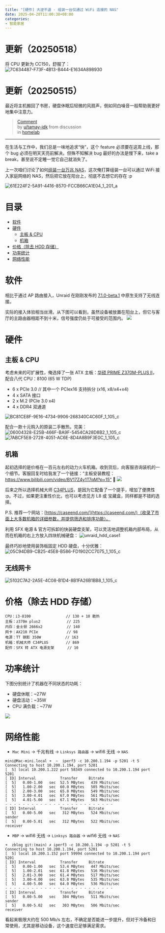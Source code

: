 ```yaml
---
title: "[硬件] 大逆不道 - 组装一台仅通过 WiFi 连接的 NAS"
date: 2025-04-28T11:00:38+08:00
categories:
- 智能家居
---
```


# 更新（20250518）
将 CPU 更新为 CC150，舒服了：
![7C634487-F73F-4B13-B444-E1634A898930](/images/blog/global/7C634487-F73F-4B13-B444-E1634A898930.jpeg)

# 更新（20250515）
最近将主机搬回了书房，硬盘休眠后轻微的风扇声，倒如同白噪音一般帮助我更好地集中注意力。

<blockquote class="reddit-embed-bq" data-embed-showtitle="true" data-embed-theme="dark" data-embed-created="2025-05-15T01:58:47Z">
<a href="https://www.reddit.com/r/homelab/comments/1glafbg/comment/lvstz6d/">Comment</a><br> by
<a href="https://www.reddit.com/user/tamay-idk/">u/tamay-idk</a> from discussion
<a href="https://www.reddit.com/r/homelab/comments/1glafbg/does_the_noise_of_your_servers_not_bother_you/"></a><br> in
<a href="https://www.reddit.com/r/homelab/">homelab</a>
</blockquote>
<script async src="https://embed.reddit.com/widgets.js" charset="UTF-8"></script>


---

在生活与工作中，我们总是一味地追求“快”，这个 feature 必须要在这周上线，那个 bug 必须在明天天亮前解决。但殊不知解决 bug 最好的办法是慢下来，take a break，甚至说不定睡一觉它自己就消失了。

上一次咱们讨论了如何[组装一台万兆 NAS](/blog/20241228/synology_to_unraid/)，这次俺打算组装一台可以通过 WiFi 接入家庭网络的 NAS，然后把它放在阳台上，彻底不去想它的存在 :p

![61E224F2-5A91-4416-8570-FCCB66CA1E04_1_201_a](/images/blog/global/61E224F2-5A91-4416-8570-FCCB66CA1E04_1_201_a.jpeg)

# 目录
- [软件](#软件)
- [硬件](#硬件)
  - [主板 & CPU](#主板cpu)
  - [机箱](#机箱)
- [价格（除去 HDD 存储）](#价格（除去hdd存储）)
- [功率统计](#功率统计)
- [网络性能](#网络性能)


# 软件
相比于通过 AP 路由接入，Unraid 在刚刚发布的 [7.1.0-beta.1](https://docs.unraid.net/unraid-os/release-notes/7.1.0/) 中原生支持了无线连接。

实际的接入体验相当丝滑。从下图可以看到，虽然设备被放置在阳台上，但它与客厅的主路由器相距不到十米，信号强度仍处于可接受的范围内。
![](/images/blog/global/17458026356328.jpg)


# 硬件

## 主板 & CPU 
考虑未来的可扩展性，俺选择了一张 ATX 主板：[华硕 PRIME Z370M-PLUS II](https://www.asus.com.cn/motherboards-components/motherboards/prime/prime-z370m-plus-ii/)，配合八代 CPU：8100 (65 W TDP)

- 6 x PCIe 3.0 // 其中一个 PCIex16 支持拆分 (x16, x8/x4+x4)
- 4 x SATA 接口
- 2 x M.2 (PCIe 3.0 x4)
- 4 x DDR4 双通道

![BC81CE8F-9E16-4734-9906-268340C4C60F_1_105_c](/images/blog/global/BC81CE8F-9E16-4734-9906-268340C4C60F_1_105_c.jpeg)

配合一款十元购入的原装二手散热，完美：
![06004328-E25B-466F-BA9F-5454CA28D8B2_1_105_c](/images/blog/global/06004328-E25B-466F-BA9F-5454CA28D8B2_1_105_c.jpeg)
![7ABCF5E8-2728-4051-AC6E-8D4A8B9F3E0C_1_105_c](/images/blog/global/7ABCF5E8-2728-4051-AC6E-8D4A8B9F3E0C_1_105_c.jpeg)

## 机箱
起初选择的是价格在一百元左右的动力火车机箱。收到货后，向客服咨询装机的一个细节。客服回复时给我发了一个链接：“主板安装教程：https://www.bilibili.com/video/BV17Z4y1T7qM?p=15” 🤡
![](/images/blog/global/17458126396122.jpg)

后来之所以选择机械大师 [C34PLUS](https://caseend.com/data/mechanic-master/mechanic-master-c34plus)，是因为它配备了一个提手，增加了便携性 :p。不过，如果更注重性价比，也可以考虑见方 L8 或 宝藏盒，同样都是不错的选择。

P.S. 推荐一个网站：[https://caseend.com/](https://caseend.com/)（收录了市面上大多数机箱的详细参数，并提供筛选和排序功能）。

利用 SFX 电源 & 官方可拆卸的快装硬盘支架，可以灵活地调整机箱内部布局，从而在机箱的右上方放入四块机械硬盘：
![unraid_hdd_case1](/images/blog/global/unraid_hdd_case1.png)

最终巧妙地使用装饰板固定 HDD 硬盘，十分优雅：
![05C94DB9-CB25-45E8-B586-FD1902CC7075_1_105_c](/images/blog/global/05C94DB9-CB25-45E8-B586-FD1902CC7075_1_105_c.jpeg)

## 无线网卡
![5102C7A2-2A5E-4C08-B1D4-8B1FA26B1BB8_1_105_c](/images/blog/global/5102C7A2-2A5E-4C08-B1D4-8B1FA26B1BB8_1_105_c.jpeg)

# 价格（除去 HDD 存储）
```
CPU：i3-8100                // 130 + 10 散热
主板：z370m plus2            // 225
内存：金士顿 2666x2           // 140
网卡：AX210 PCIe             // 98
电源：TT 钢影 350W           // 163
机箱：机械大师 C34PLUS        // 869
配件：SFX 转 ATX 电源支架      // 10
```

# 功率统计
下图分别统计了机器在不同状态的功耗：
- 硬盘休眠：~27W
- 硬盘活动：~35W
- CPU 满负载：~77W

![](/images/blog/global/17458046221843.jpg)

# 网络性能

- `Mac Mini` -> 千兆有线 -> `Linksys 路由器` -> wifi6 无线 -> `NAS`
```
mini@Mac-mini.local ➜  ~  iperf3 -c 10.200.1.194 -p 5201 -t 5
Connecting to host 10.200.1.194, port 5201
[  5] local 10.200.1.222 port 58349 connected to 10.200.1.194 port 5201
[ ID] Interval           Transfer     Bitrate
[  5]   0.00-1.00   sec  52.5 MBytes   439 Mbits/sec
[  5]   1.00-2.00   sec  60.0 MBytes   505 Mbits/sec
[  5]   2.00-3.00   sec  65.8 MBytes   549 Mbits/sec
[  5]   3.00-4.01   sec  67.0 MBytes   561 Mbits/sec
[  5]   4.01-5.00   sec  67.1 MBytes   563 Mbits/sec
- - - - - - - - - - - - - - - - - - - - - - - - -
[ ID] Interval           Transfer     Bitrate
[  5]   0.00-5.00   sec   312 MBytes   524 Mbits/sec                  sender
[  5]   0.00-5.01   sec   312 MBytes   522 Mbits/sec                  receiver
```

- `MBP` -> wifi6 无线 -> `Linksys 路由器` -> wifi6 无线 -> `NAS`
```
➜  zblog git:(main) ✗ iperf3 -c 10.200.1.194 -p 5201 -t 5
Connecting to host 10.200.1.194, port 5201
[  5] local 10.200.1.152 port 59994 connected to 10.200.1.194 port 5201
[ ID] Interval           Transfer     Bitrate
[  5]   0.00-1.00   sec  53.4 MBytes   447 Mbits/sec
[  5]   1.00-2.01   sec  61.8 MBytes   516 Mbits/sec
[  5]   2.01-3.00   sec  61.4 MBytes   517 Mbits/sec
[  5]   3.00-4.00   sec  63.8 MBytes   535 Mbits/sec
[  5]   4.00-5.00   sec  64.0 MBytes   536 Mbits/sec
- - - - - - - - - - - - - - - - - - - - - - - - -
[ ID] Interval           Transfer     Bitrate
[  5]   0.00-5.00   sec   304 MBytes   511 Mbits/sec                  sender
[  5]   0.00-5.02   sec   303 MBytes   506 Mbits/sec                  receiver
```

看起来极限大约在 500 Mb/s 左右，不确定是否能进一步提升，但对于冷备和日常使用，尤其是移动设备，这个速度已足够满足需求。
